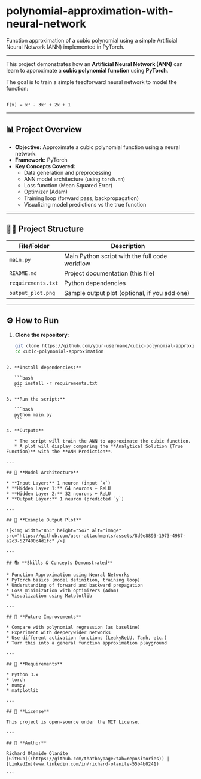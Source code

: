 # polynomial-approximation-with-neural-network
Function approximation of a cubic polynomial using a simple Artificial Neural Network (ANN) implemented in PyTorch.

---

This project demonstrates how an **Artificial Neural Network (ANN)** can learn to approximate a **cubic polynomial function** using **PyTorch**.

The goal is to train a simple feedforward neural network to model the function:
```

f(x) = x³ - 3x² + 2x + 1

````

---

## 📊 **Project Overview**

- **Objective:** Approximate a cubic polynomial function using a neural network.
- **Framework:** PyTorch
- **Key Concepts Covered:**
  - Data generation and preprocessing
  - ANN model architecture (using `torch.nn`)
  - Loss function (Mean Squared Error)
  - Optimizer (Adam)
  - Training loop (forward pass, backpropagation)
  - Visualizing model predictions vs the true function

---

## 🧑‍💻 **Project Structure**
| File/Folder           | Description                                     |
|-----------------------|-------------------------------------------------|
| `main.py`              | Main Python script with the full code workflow |
| `README.md`            | Project documentation (this file)              |
| `requirements.txt`     | Python dependencies                            |
| `output_plot.png`      | Sample output plot (optional, if you add one)  |

---

## ⚙️ **How to Run**

1. **Clone the repository:**
   ```bash
   git clone https://github.com/your-username/cubic-polynomial-approximation.git
   cd cubic-polynomial-approximation
````

2. **Install dependencies:**

   ```bash
   pip install -r requirements.txt
   ```

3. **Run the script:**

   ```bash
   python main.py
   ```

4. **Output:**

   * The script will train the ANN to approximate the cubic function.
   * A plot will display comparing the **Analytical Solution (True Function)** with the **ANN Prediction**.

---

## 🧠 **Model Architecture**

* **Input Layer:** 1 neuron (input `x`)
* **Hidden Layer 1:** 64 neurons + ReLU
* **Hidden Layer 2:** 32 neurons + ReLU
* **Output Layer:** 1 neuron (predicted `y`)

---

## 📝 **Example Output Plot**

![<img width="853" height="547" alt="image" src="https://github.com/user-attachments/assets/8d9e8893-1973-4987-a2c3-527400c4d1fc" />]

---

## 📚 **Skills & Concepts Demonstrated**

* Function Approximation using Neural Networks
* PyTorch basics (model definition, training loop)
* Understanding of forward and backward propagation
* Loss minimization with optimizers (Adam)
* Visualization using Matplotlib

---

## 🔮 **Future Improvements**

* Compare with polynomial regression (as baseline)
* Experiment with deeper/wider networks
* Use different activation functions (LeakyReLU, Tanh, etc.)
* Turn this into a general function approximation playground

---

## 📎 **Requirements**

* Python 3.x
* torch
* numpy
* matplotlib

---

## 🚀 **License**

This project is open-source under the MIT License.

---

## 🙌 **Author**

Richard Olamide Olanite
[GitHub]((https://github.com/thatboypage?tab=repositories)) | [LinkedIn](www.linkedin.com/in/richard-olanite-55b4b0241)

```
